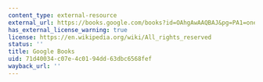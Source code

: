 ```yaml
---
content_type: external-resource
external_url: https://books.google.com/books?id=OAhgAwAAQBAJ&pg=PA1=onepage#v=onepage&q&f=false
has_external_license_warning: true
license: https://en.wikipedia.org/wiki/All_rights_reserved
status: ''
title: Google Books
uid: 71d40034-c07e-4c01-94dd-63dbc6568fef
wayback_url: ''
---
```

